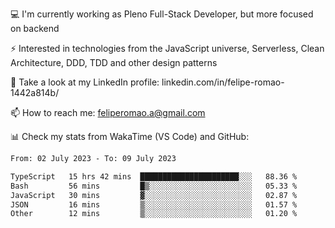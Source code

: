 💻 I'm currently working as Pleno Full-Stack Developer, but more focused on backend

⚡ Interested in technologies from the JavaScript universe, Serverless, Clean Architecture, DDD, TDD and other design patterns

👥 Take a look at my LinkedIn profile: linkedin.com/in/felipe-romao-1442a814b/

📫 How to reach me: feliperomao.a@gmail.com

📊 Check my stats from WakaTime (VS Code) and GitHub:

<!--START_SECTION:waka-->

```txt
From: 02 July 2023 - To: 09 July 2023

TypeScript   15 hrs 42 mins  ██████████████████████░░░   88.36 %
Bash         56 mins         █▒░░░░░░░░░░░░░░░░░░░░░░░   05.33 %
JavaScript   30 mins         ▓░░░░░░░░░░░░░░░░░░░░░░░░   02.87 %
JSON         16 mins         ▒░░░░░░░░░░░░░░░░░░░░░░░░   01.57 %
Other        12 mins         ▒░░░░░░░░░░░░░░░░░░░░░░░░   01.20 %
```

<!--END_SECTION:waka-->
